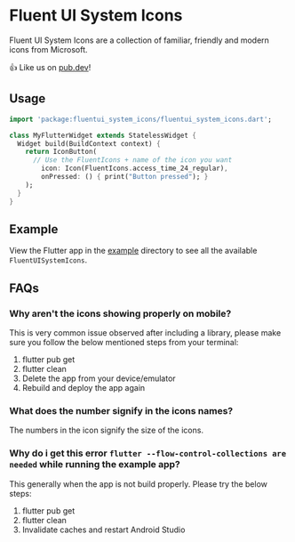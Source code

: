 # Fluent UI System Icons

Fluent UI System Icons are a collection of familiar, friendly and modern icons from Microsoft.

 👍 Like us on [pub.dev](https://pub.dev/packages/fluentui_system_icons)!

## Usage

```dart
import 'package:fluentui_system_icons/fluentui_system_icons.dart';

class MyFlutterWidget extends StatelessWidget {
  Widget build(BuildContext context) {
    return IconButton(
      // Use the FluentIcons + name of the icon you want
        icon: Icon(FluentIcons.access_time_24_regular),
        onPressed: () { print("Button pressed"); }
    );
  }
}
```
## Example

View the Flutter app in the [example](https://github.com/microsoft/fluentui-system-icons/tree/master/flutter/example) directory to see all the available `FluentUISystemIcons`.

## FAQs

### Why aren't the icons showing properly on mobile?

This is very common issue observed after including a library, please make sure you follow the below
mentioned steps from your terminal:
 1. flutter pub get
 2. flutter clean
 3. Delete the app from your device/emulator
 4. Rebuild and deploy the app again
 
### What does the number signify in the icons names?

The numbers in the icon signify the size of the icons.

### Why do i get this error `flutter --flow-control-collections are needed` while running the example app?

This generally when the app is not build properly. Please try the below steps:

 1. flutter pub get
 2. flutter clean
 3. Invalidate caches and restart Android Studio
 
